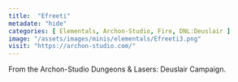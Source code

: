 ```yaml
---
title:  "Efreeti"
metadate: "hide"
categories: [ Elementals, Archon-Studio, Fire, DNL:Deuslair ]
image: "/assets/images/minis/elementals/Efreeti3.png"
visit: "https://archon-studio.com/"
---
```

From the Archon-Studio Dungeons & Lasers: Deuslair Campaign.